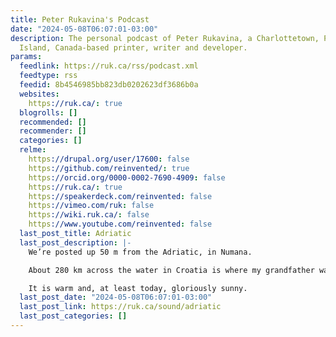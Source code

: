 ```yaml
---
title: Peter Rukavina's Podcast
date: "2024-05-08T06:07:01-03:00"
description: The personal podcast of Peter Rukavina, a Charlottetown, Prince Edward
  Island, Canada-based printer, writer and developer.
params:
  feedlink: https://ruk.ca/rss/podcast.xml
  feedtype: rss
  feedid: 8b4546985bb823db0202623df3686b0a
  websites:
    https://ruk.ca/: true
  blogrolls: []
  recommended: []
  recommender: []
  categories: []
  relme:
    https://drupal.org/user/17600: false
    https://github.com/reinvented/: true
    https://orcid.org/0000-0002-7690-4909: false
    https://ruk.ca/: true
    https://speakerdeck.com/reinvented: false
    https://vimeo.com/ruk: false
    https://wiki.ruk.ca/: false
    https://www.youtube.com/reinvented: false
  last_post_title: Adriatic
  last_post_description: |-
    We’re posted up 50 m from the Adriatic, in Numana.

    About 280 km across the water in Croatia is where my grandfather was born.

    It is warm and, at least today, gloriously sunny.
  last_post_date: "2024-05-08T06:07:01-03:00"
  last_post_link: https://ruk.ca/sound/adriatic
  last_post_categories: []
---
```

